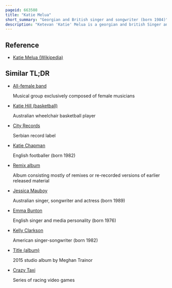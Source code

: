 ```yaml
---
pageid: 663508
title: "Katie Melua"
short_summary: "Georgian and British singer and songwriter (born 1984)"
description: "Ketevan 'Katie' Melua is a georgian and british Singer and Songwriter. Melua was born in Kutaisi and was raised in Belfast and London. She was signed to the tiny Dramatico Record Label under the Management of Composer Mike Batt. She made her musical Debut in 2003 and within three Years, she was the United Kingdom's best-selling female Artist as well as Europe's highest selling european Female Artist."
---
```


## Reference

- [Katie Melua (Wikipedia)](https://en.wikipedia.org/?curid=663508)

## Similar TL;DR

- [All-female band](/tldr/en/all-female-band)

  Musical group exclusively composed of female musicians

- [Katie Hill (basketball)](/tldr/en/katie-hill-basketball)

  Australian wheelchair basketball player

- [City Records](/tldr/en/city-records)

  Serbian record label

- [Katie Chapman](/tldr/en/katie-chapman)

  English footballer (born 1982)

- [Remix album](/tldr/en/remix-album)

  Album consisting mostly of remixes or re-recorded versions of earlier released material

- [Jessica Mauboy](/tldr/en/jessica-mauboy)

  Australian singer, songwriter and actress (born 1989)

- [Emma Bunton](/tldr/en/emma-bunton)

  English singer and media personality (born 1976)

- [Kelly Clarkson](/tldr/en/kelly-clarkson)

  American singer-songwriter (born 1982)

- [Title (album)](/tldr/en/title-album)

  2015 studio album by Meghan Trainor

- [Crazy Taxi](/tldr/en/crazy-taxi)

  Series of racing video games
